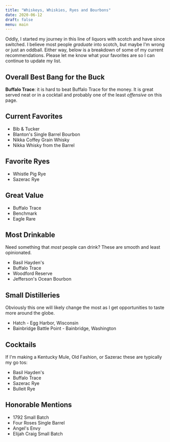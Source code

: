 ```yaml
---
title: "Whiskeys, Whiskies, Ryes and Bourbons"
date: 2020-06-12
draft: false
menu: main
---
```


Oddly, I started my journey in this line of liquors with scotch and have since switched. I believe most people _graduate_ into scotch, but maybe I'm wrong or just an oddball. Either way, below is a breakdown of some of my current recommendations. Please let me know what your favorites are so I can continue to update my list.

## Overall Best Bang for the Buck

**Buffalo Trace**: it is hard to beat Buffalo Trace for the money. It is great served neat or in a cocktail and probably one of the least _offensive_ on this page.

## Current Favorites

* Bib & Tucker
* Blanton's Single Barrel Bourbon
* Nikka Coffey Grain Whisky
* Nikka Whisky from the Barrel

## Favorite Ryes

* Whistle Pig Rye
* Sazerac Rye

## Great Value

* Buffalo Trace
* Benchmark
* Eagle Rare

## Most Drinkable

Need something that _most_ people can drink? These are smooth and least opinionated.

* Basil Hayden's
* Buffalo Trace
* Woodford Reserve
* Jefferson's Ocean Bourbon

## Small Distilleries

Obviously this one will likely change the most as I get opportunities to taste more around the globe.

* Hatch - Egg Harbor, Wisconsin
* Bainbridge Battle Point - Bainbridge, Washington

## Cocktails

If I'm making a Kentucky Mule, Old Fashion, or Sazerac these are typically my go tos: 

* Basil Hayden's
* Buffalo Trace
* Sazerac Rye
* Bulleit Rye

## Honorable Mentions

* 1792 Small Batch
* Four Roses Single Barrel
* Angel's Envy
* Elijah Craig Small Batch
